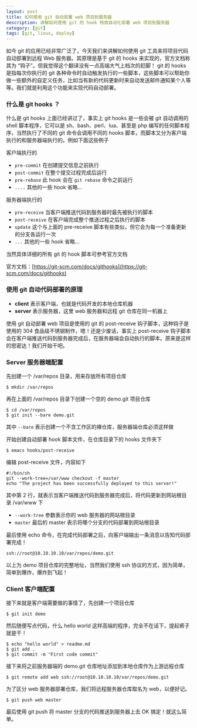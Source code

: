 ```yaml
---
layout: post
title: 如何使用 git 自动部署 web 项目到服务器
description: 讲解如何使用 git 的 hook 特效自动化部署 web 项目到服务器
category: [git]
tags: [git, linux, deploy]
---
```


如今 git 的应用已经非常广泛了，今天我们来讲解如何使用 git 工具来将项目代码自动部署到远程 Web 服务器。其原理是基于 git 的 hooks 来实现的，官方文档称其为 “钩子”。但我觉得这个翻译没有一点高端大气上档次的赶脚！ git 的 hooks 是指每次你执行的 git 各种命令时自动触发执行的一些脚本，这些脚本可以帮助你做一些额外的自定义任务，比如当有新的代码更新时来自动发送邮件通知某个人等等。我们就是利用这个功能来实现代码自动部署。


### 什么是 git hooks ？

什么是 git hooks 上面已经讲过了，事实上 git hooks 是一些会被 git 自动调用的 shell 脚本程序，它可以是 sh、bash、perl、lua、甚至是 php 编写的任何脚本程序，当然执行了不同的 git 命令会调用不同的 hooks 脚本，而脚本又分为客户端执行的和服务器端执行的。例如下面这些例子

客户端执行的

- `pre-commit`   在创建提交信息之前执行
- `post-commit`  在整个提交过程完成后运行 
- `pre-rebase`   此 hook 会在 `git rebase` 命令之前运行
- `....`         其他的一些 hook 省略...

服务器端执行的

- `pre-receive`  当客户端推送代码到服务器时最先被执行的脚本
- `post-receive` 在客户端完成整个推送过程之后执行的脚本
- `update`       这个与上面的 pre-receive 脚本有些类似，但它会为每一个准备更新的分支各运行一次
- `...`          其他的一些 hook 省略...

当然具体详细的所有 git 的 hook 脚本可参考官方文档

官方文档：[https://git-scm.com/docs/githooks](https://git-scm.com/docs/githooks)

### 使用 git 自动代码部署的原理 

- **client** 表示客户端，也就是代码开发的本地仓库机器
- **server** 表示服务器，这里 web 服务器和远程 git 仓库在同一机器上

使用 git 自动部署 web 项目是使用的 git 的 post-receive 钩子脚本，这种钩子是使用的 304 食品级不锈钢制作，嗯！还是少废话，事实上 post-receive 钩子脚本会在客户端推送代码到服务器完成后，在服务器端会自动执行的脚本。原来是这样的思密达！我们开始干吧。

### Server 服务器端配置

先创建一个 /var/repos 目录，用来存放所有项目仓库

    $ mkdir /var/repos

再在上面的 /var/repos 目录下创建一个空的 demo.git 项目仓库

    $ cd /var/repos
    $ git init --bare demo.git

其中 `--bare` 表示创建一个不含工作区的裸仓库，服务器端仓库必须这样做

开始创建自动部署 hook 脚本文件，在仓库目录下的 hooks 文件夹下

    $ emacs hooks/post-receive

编辑 post-receive 文件，内容如下

    #!/bin/sh
    git --work-tree=/var/www checkout -f master
    echo "The project has been successfully deployed to this server!"

其中第 2 行，就表示当客户端推送代码到服务器完成后，将代码更新到网站根目录 /var/www 下

- `--work-tree` 参数表示你的 web 服务器的网站根目录
- `master` 最后的 master 表示将哪个分支的代码部署到网站根目录

最后使用 echo 命令，在完成代码部署之后，向客户端输出一条消息以告知代码部署完成！

    ssh://root@10.10.10.10/var/repos/demo.git

以上为 demo 项目仓库的完整地址，当然我们使用 ssh 协议的方式，因为简单，简单到爆炸，爆炸到飞起！

### Client 客户端配置

接下来就是客户端需要做的事情了，先创建一个项目仓库

    $ git init demo

然后随便写点代码，什么 hello world 这样高端的程序，完全不在话下，提起裤子就是干！

    $ echo "hello world" > readme.md
    $ git add .
    $ git commit -m "First code commit"

接下来将之前服务器端的 demo.git 仓库地址添加到本地仓库作为上游远程仓库

    $ git remote add web ssh://root@10.10.10.10/var/repos/demo.git

为了区分 web 服务器部署仓库，我们将远程服务器仓库取名为 web，以便好记。

    $ git push web master

最后使用 git push 将 master 分支的代码推送到服务器上去 OK 搞定！就这么简单。